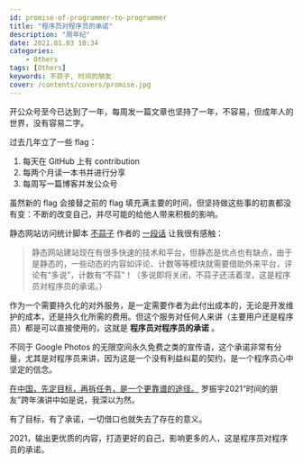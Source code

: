 ```yaml
---
id: promise-of-programmer-to-programmer
title: "程序员对程序员的承诺"
description: "周年纪"
date: 2021.01.03 10:34
categories:
    - Others
tags: [Others]
keywords: 不蒜子, 时间的朋友
cover: /contents/covers/promise.jpg
---
```


开公众号至今已达到了一年，每周发一篇文章也坚持了一年，不容易，但成年人的世界，没有容易二字。

过去几年立了一些 flag：

1. 每天在 GitHub 上有 contribution
1. 每两个月读一本书并进行分享
1. 每周写一篇博客并发公众号

虽然新的 flag 会接替之前的 flag 填充满主要的时间，但坚持做这些事的初衷都没有变：不断的改变自己，并尽可能的给他人带来积极的影响。

静态网站访问统计脚本 [不蒜子][busuanzi] 作者的 [一段话][busuanzi-ref] 让我很有感触：

> 静态网站建站现在有很多快速的技术和平台，但静态是优点也有缺点，由于是静态的，一些动态的内容如评论、计数等等模块就需要借助外来平台，评论有“多说”，计数有“不蒜”！（多说即将关闭，不蒜子还活着涅，这是程序员对程序员的承诺。）

作为一个需要持久化的对外服务，是一定需要作者为此付出成本的，无论是开发维护的成本，还是持久化所需的费用。但这个服务对任何人来讲（主要用户还是程序员）都是可以直接使用的，这就是 **程序员对程序员的承诺** 。

不同于 Google Photos 的无限空间永久免费之类的宣传语，这个承诺非常有分量，尤其是对程序员来讲，因为这是一个没有利益纠葛的契约，是一个程序员心中坚定的信念。

[在中国，先定目标，再拆任务，是一个更靠谱的途径。][time-friend] 罗振宇2021“时间的朋友”跨年演讲中如是说，我深以为然。

有了目标，有了承诺，一切借口也就失去了存在的意义。

2021，输出更优质的内容，打造更好的自己，影响更多的人，这是程序员对程序员的承诺。

[time-friend]:https://mp.weixin.qq.com/s/3Y92JnbRZHCpZ-8XX-j9TA
[busuanzi]:http://busuanzi.ibruce.info/
[busuanzi-ref]:http://ibruce.info/2015/04/04/busuanzi/
